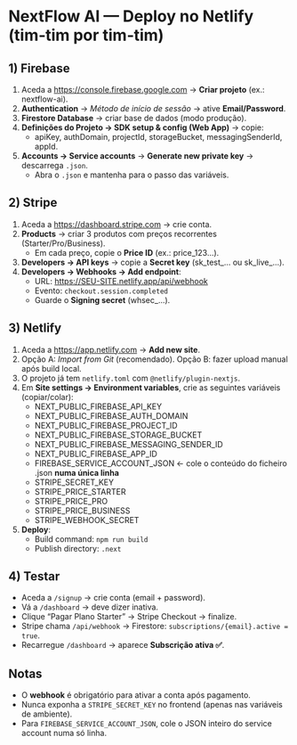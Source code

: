 
# NextFlow AI — Deploy no Netlify (tim‑tim por tim‑tim)

## 1) Firebase
1. Aceda a https://console.firebase.google.com → **Criar projeto** (ex.: nextflow-ai).
2. **Authentication** → *Método de início de sessão* → ative **Email/Password**.
3. **Firestore Database** → criar base de dados (modo produção).
4. **Definições do Projeto → SDK setup & config (Web App)** → copie:
   - apiKey, authDomain, projectId, storageBucket, messagingSenderId, appId.
5. **Accounts → Service accounts** → **Generate new private key** → descarrega `.json`.
   - Abra o `.json` e mantenha para o passo das variáveis.

## 2) Stripe
1. Aceda a https://dashboard.stripe.com → crie conta.
2. **Products** → criar 3 produtos com preços recorrentes (Starter/Pro/Business).
   - Em cada preço, copie o **Price ID** (ex.: price_123...).
3. **Developers → API keys** → copie a **Secret key** (sk_test_... ou sk_live_...).
4. **Developers → Webhooks → Add endpoint**:
   - URL: https://SEU-SITE.netlify.app/api/webhook
   - Evento: `checkout.session.completed`
   - Guarde o **Signing secret** (whsec_...).

## 3) Netlify
1. Aceda a https://app.netlify.com → **Add new site**.
2. Opção A: *Import from Git* (recomendado). Opção B: fazer upload manual após build local.
3. O projeto já tem `netlify.toml` com `@netlify/plugin-nextjs`.
4. Em **Site settings → Environment variables**, crie as seguintes variáveis (copiar/colar):
   - NEXT_PUBLIC_FIREBASE_API_KEY
   - NEXT_PUBLIC_FIREBASE_AUTH_DOMAIN
   - NEXT_PUBLIC_FIREBASE_PROJECT_ID
   - NEXT_PUBLIC_FIREBASE_STORAGE_BUCKET
   - NEXT_PUBLIC_FIREBASE_MESSAGING_SENDER_ID
   - NEXT_PUBLIC_FIREBASE_APP_ID
   - FIREBASE_SERVICE_ACCOUNT_JSON  ← cole o conteúdo do ficheiro .json **numa única linha**
   - STRIPE_SECRET_KEY
   - STRIPE_PRICE_STARTER
   - STRIPE_PRICE_PRO
   - STRIPE_PRICE_BUSINESS
   - STRIPE_WEBHOOK_SECRET
5. **Deploy**:
   - Build command: `npm run build`
   - Publish directory: `.next`

## 4) Testar
- Aceda a `/signup` → crie conta (email + password).
- Vá a `/dashboard` → deve dizer inativa.
- Clique “Pagar Plano Starter” → Stripe Checkout → finalize.
- Stripe chama `/api/webhook` → Firestore: `subscriptions/{email}.active = true`.
- Recarregue `/dashboard` → aparece **Subscrição ativa ✅**.

## Notas
- O **webhook** é obrigatório para ativar a conta após pagamento.
- Nunca exponha a `STRIPE_SECRET_KEY` no frontend (apenas nas variáveis de ambiente).
- Para `FIREBASE_SERVICE_ACCOUNT_JSON`, cole o JSON inteiro do service account numa só linha.

